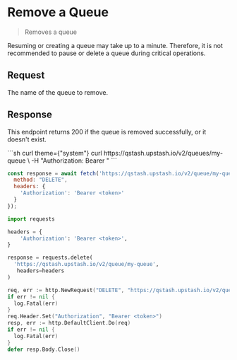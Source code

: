# Remove a Queue

> Removes a queue

<Warning>
  Resuming or creating a queue may take up to a minute.
  Therefore, it is not recommended to pause or delete a queue during critical operations.
</Warning>

## Request

<ParamField path="queueName" type="string" required>
  The name of the queue to remove.
</ParamField>

## Response

This endpoint returns 200 if the queue is removed successfully,
or it doesn't exist.

<RequestExample>
  ```sh curl theme={"system"}
  curl https://qstash.upstash.io/v2/queues/my-queue \
    -H "Authorization: Bearer <token>"
  ```

  ```js Node theme={"system"}
  const response = await fetch('https://qstash.upstash.io/v2/queue/my-queue', {
    method: "DELETE",
    headers: {
      'Authorization': 'Bearer <token>'
    }
  });
  ```

  ```python Python  theme={"system"}
  import requests

  headers = {
      'Authorization': 'Bearer <token>',
  }

  response = requests.delete(
    'https://qstash.upstash.io/v2/queue/my-queue',
     headers=headers
  )
  ```

  ```go Go theme={"system"}
  req, err := http.NewRequest("DELETE", "https://qstash.upstash.io/v2/queue/my-queue", nil)
  if err != nil {
    log.Fatal(err)
  }
  req.Header.Set("Authorization", "Bearer <token>")
  resp, err := http.DefaultClient.Do(req)
  if err != nil {
    log.Fatal(err)
  }
  defer resp.Body.Close()
  ```
</RequestExample>
